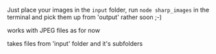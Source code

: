 Just place your images in the `input` folder, run `node sharp_images` in the terminal and pick them up from 'output' rather soon ;-)

works with JPEG files as for now

takes files from 'input' folder and it's subfolders